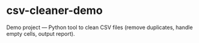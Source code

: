 # csv-cleaner-demo
Demo project — Python tool to clean CSV files (remove duplicates, handle empty cells, output report).
